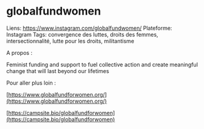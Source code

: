 # globalfundwomen

Liens: https://www.instagram.com/globalfundwomen/
Plateforme: Instagram
Tags: convergence des luttes, droits des femmes, intersectionnalité, lutte pour les droits, militantisme

A propos :

Feminist funding and support to fuel collective action and create meaningful change that will last beyond our lifetimes

Pour aller plus loin :

[https://www.globalfundforwomen.org/](https://www.globalfundforwomen.org/)

[https://campsite.bio/globalfundforwomen](https://campsite.bio/globalfundforwomen)